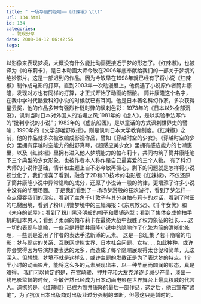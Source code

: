 ```yaml
---
title: " 一场华丽的隐喻——《红辣椒》\t\t"
url: 134.html
id: 134
categories:
  - 发现分享
date: 2008-04-12 06:42:56
tags:
---
```


以影像来表现梦境，大概没有什么能比动画更接近于梦的形态了。《红辣椒》，也被译为《帕布莉卡》，是日本动画大师今敏在2006年底奉献给我们的一部关于梦境的绝妙影片。这是一部迟到的作品，因为今敏早在1998年就已经有了将小说《红辣椒》制作成电影的打算。直到2003年一次动漫展上，他偶遇了小说原作者筒井康隆，发现对方也有同样的打算，才正式开始了动画的酝酿。 筒井康隆这个名字，在我中学时代酷爱科幻小说的时候就已有耳闻。他是日本著名科幻作家，多次获得星云奖，他的作品多带有强烈针砭时弊的讽刺色彩：1973年的《日本以外全部沉没》，讽刺当时日本对外国人的谄媚之风;1981年的《虚人》，是以实验手法写作的“批判小说的小说”；1982年的《虚航船团》，是以童话的方式讽刺世界史的譬喻；1990年的《文学部唯野教授》，则是讽刺日本大学教育制度。《红辣椒》之前，他的作品就多次被改编成影视作品，譬如《穿越时空的少女》。《穿越时空的少女》里拥有穿越时空能力的绀野真琴，《超感应美少女》里拥有感应能力的七濑惠里，以及《红辣椒》里拥有进入他人梦境能力的帕布莉卡，共同构筑了筒井康隆笔下三个典型的少女形象，也被作者本人称作是自己最喜爱的三个人物。 有了科幻大师的小说作基础，情节和主题上自不必今敏再操心，剩下的问题就是怎样将小说视觉化了。我们惊喜了看到，融合了2D和3D技术的电影版《红辣椒》，不仅还原了筒井康隆小说中异常隐晦的成分，还原了小说诗一般的韵律，更增添了许多小说中没有的华丽场面。 于是我们看到了一场场梦游般的狂欢游行，看到了梦怎样一点点侵吞我们的现实，看到了主角千叶敦子与其分身帕布莉卡的对话，看到了时田的电梯困境，看到了粉川刑警梦境中的三幅海报：《东京教父》、《千年女优》和《未麻的部屋》；看到了粉川黑泽明般的帽子和墨镜造型；看到了集体变成偷拍手机的日本男人；看到了柔弱的帕布莉卡在最终大战中战胜了权力象征的社长……这一切的表现与隐喻，一些只是将筒井康隆小说中的隐喻作了化繁为简的清晰化处理，一些则是沿用了作者的表达手法新添的元素。 这是一部汇集了若干隐喻的电影：梦与现实的关系、互联网虚拟世界、日本社会问题、女权……如此种种，或许你会觉得因为导演想要表达的太多，而造成了每个隐喻展现得太仓促和简单，无法深入。但想想，梦境不就是这样么，或许主题的发散正是为了表达梦的特点。1个半小时的动画影片，能将这么多的元素展现出来，以一种华丽而圆润的形态，真是难得。 我们可以肯定的是，在宫崎骏、押井守和大友克洋逐步减少产量，淡出一线电影监督的时候，今敏俨然已经成为日本动画电影在世界舞台上最具权威的代言人。遗憾的是，《红辣椒》已成为筒井康隆的最后一部作品，这之后，他已宣布“罢笔”，为了抗议日本出版商对出版业过分强制的垄断。但愿这只是暂时的。